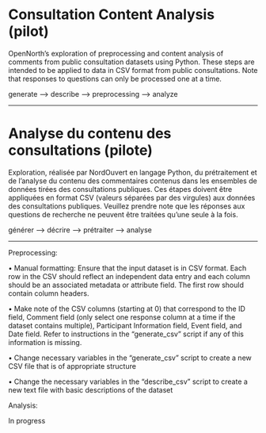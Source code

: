 # Consultation Content Analysis (pilot)

OpenNorth’s exploration of preprocessing and content analysis of comments from public consultation datasets using Python. These steps are intended to be applied to data in CSV format from public consultations. Note that responses to questions can only be processed one at a time.

generate --> describe --> preprocessing --> analyze


---
# Analyse du contenu des consultations (pilote)

Exploration, réalisée par NordOuvert en langage Python, du prétraitement et de l’analyse du contenu des commentaires contenus dans les ensembles de données tirées des consultations publiques. Ces étapes doivent être appliquées en format CSV (valeurs séparées par des virgules) aux données des consultations publiques. Veuillez prendre note que les réponses aux questions de recherche ne peuvent être traitées qu’une seule à la fois.

générer --> décrire --> prétraiter --> analyse

---

Preprocessing: 

•	Manual formatting: Ensure that the input dataset is in CSV format. Each row in the CSV should reflect an independent data entry and each column should be an associated metadata or attribute field. The first row should contain column headers. 

•	Make note of the CSV columns (starting at 0) that correspond to the ID field, Comment field (only select one response column at a time if the dataset contains multiple), Participant Information field, Event field, and Date field. Refer to instructions in the “generate_csv” script if any of this information is missing. 

•	Change necessary variables in the “generate_csv” script to create a new CSV file that is of appropriate structure 

•	Change the necessary variables in the “describe_csv” script to create a new text file with basic descriptions of the dataset

Analysis: 

In progress

